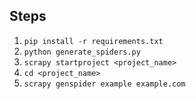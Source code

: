 
## Steps
1. `pip install -r requirements.txt`
2. `python generate_spiders.py`
3. `scrapy startproject <project_name>`
4. `cd <project_name>`
5. `scrapy genspider example example.com`